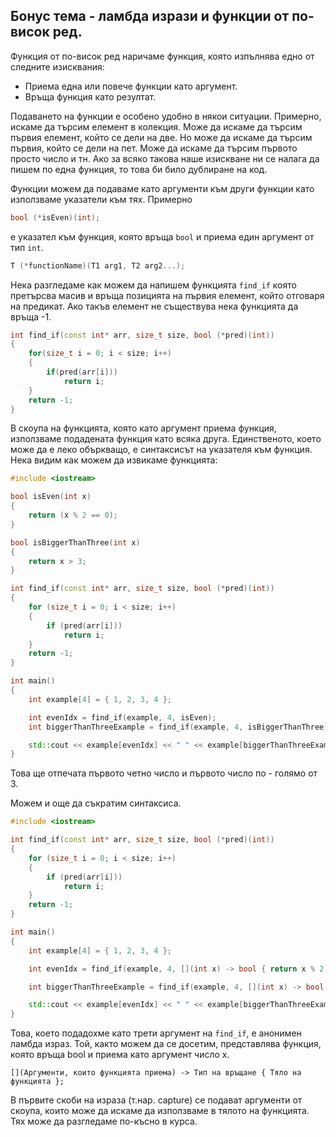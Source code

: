## Бонус тема - ламбда изрази и функции от по-висок ред.
Функция от по-висок ред наричаме функция, която изпълнява едно от следните изисквания:
* Приема една или повече функции като аргумент.
* Връща функция като резултат.

Подаването на функции е особено удобно в някои ситуации. Примерно, искаме да търсим елемент в колекция. Може да искаме да търсим първия елемент, който се дели на две. Но може да искаме да търсим първия, който се дели на пет. Може да искаме да търсим първото просто число и тн. Ако за всяко такова наше изискване ни се налага да пишем по една функция, то това би било дублиране на код. 

Функции можем да подаваме като аргументи към други функции като използваме указатели към тях.
Примерно
```cpp
bool (*isEven)(int);
```
е указател към функция, която връща `bool` и приема един аргумент от тип `int`. 

```cpp
T (*functionName)(T1 arg1, T2 arg2...);
```
Нека разгледаме как можем да напишем функцията `find_if` която претърсва масив и връща позицията на първия елемент, който отговаря на предикат. Ако такъв елемент не съществува нека функцията да връща -1.

```cpp
int find_if(const int* arr, size_t size, bool (*pred)(int))
{
    for(size_t i = 0; i < size; i++)
    {
        if(pred(arr[i]))
            return i;
    }
    return -1;
}
```
В скоупа на функцията, която като аргумент приема функция, използваме подадената функция като всяка друга. Единственото, което може да е леко объркващо, е синтаксисът на указателя към функция.
Нека видим как можем да извикаме функцията:

```cpp
#include <iostream>

bool isEven(int x)
{
    return (x % 2 == 0);
}

bool isBiggerThanThree(int x)
{
    return x > 3;
}

int find_if(const int* arr, size_t size, bool (*pred)(int))
{
    for (size_t i = 0; i < size; i++)
    {
        if (pred(arr[i]))
            return i;
    }
    return -1;
}

int main()
{
    int example[4] = { 1, 2, 3, 4 };

    int evenIdx = find_if(example, 4, isEven);
    int biggerThanThreeExample = find_if(example, 4, isBiggerThanThree);

    std::cout << example[evenIdx] << " " << example[biggerThanThreeExample];
}
```

Това ще отпечата първото четно число и първото число по - голямо от 3.

Можем и още да съкратим синтаксиса.
```cpp
#include <iostream>

int find_if(const int* arr, size_t size, bool (*pred)(int))
{
    for (size_t i = 0; i < size; i++)
    {
        if (pred(arr[i]))
            return i;
    }
    return -1;
}

int main()
{
    int example[4] = { 1, 2, 3, 4 };

    int evenIdx = find_if(example, 4, [](int x) -> bool { return x % 2 == 0; });

    int biggerThanThreeExample = find_if(example, 4, [](int x) -> bool { return x > 3; });

    std::cout << example[evenIdx] << " " << example[biggerThanThreeExample];
}
```
Това, което подадохме като трети аргумент на `find_if`, е анонимен ламбда израз. Той, както можем да се досетим, представлява функция, която връща bool и приема като аргумент число x.

```
[](Аргументи, които функцията приема) -> Tип на връщане { Тяло на функцията };
```
В първите скоби на израза (т.нар. capture) се подават аргументи от скоупа, които може да искаме да използваме в тялото на функцията. Тях може да разгледаме по-късно в курса.